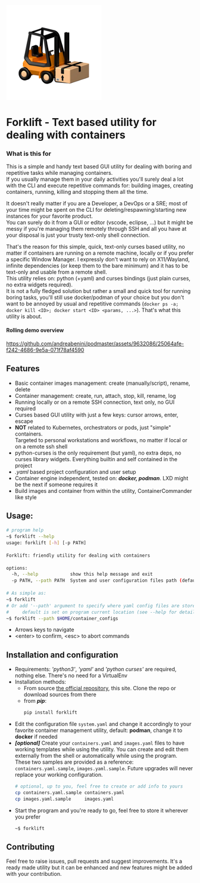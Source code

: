 ![Forklift logo](icon.png)

# Forklift - Text based utility for dealing with containers
### What is this for
This is a simple and handy text based GUI utility for dealing with boring
and repetitive tasks while managing containers.  
If you usually manage them in your daily activities you'll surely deal
a lot with the CLI and execute repetitive commands for: 
building images, creating containers, running, killing and stopping
them all the time.  

It doesn't really matter if you are a Developer, a DevOps or a SRE;
most of your time might be spent on the CLI for deleting/respawning/starting
new instances for your favorite product.  
You can surely do it from a GUI or editor (vscode, eclipse, ...)
but it might be messy if you're managing them remotely through SSH and 
all you have at your disposal is just your trusty text-only shell connection.  

That's the reason for this simple, quick, text-only curses based utility,
no matter if containers are running on a remote machine, locally or if you
prefer a specific Window Manager.
I expressly don't want to rely on X11/Wayland, infinite dependencies 
(or keep them to the bare minimum) and it has to be text-only and usable from
a remote shell.  
This utility relies on: python (+yaml) and curses bindings (just plain curses,
no extra widgets required).  
It is not a fully fledged solution but rather a small and quick tool for
running boring tasks, you'll still use docker/podman of your choice but you
don't want to be annoyed by usual and repetitive commands
    (`docker ps -a; docker kill <ID>; docker start <ID> <params, ...>`).
That's what this utility is about.

#### Rolling demo overview
https://github.com/andreabenini/podmaster/assets/9632086/25064afe-f242-4686-9e5a-071f78af4590


## Features 
- Basic container images management: create (manually/script), rename, delete
- Container management: create, run, attach, stop, kill, rename, log
- Running locally or on a remote SSH connection, text only, no GUI required
- Curses based GUI utility with just a few keys: cursor arrows, enter, escape
- **NOT** related to Kubernetes, orchestrators or pods, just "simple" containers.  
    Targeted to personal workstations and workflows, no matter if local or on a
    remote ssh shell
- python-curses is the only requirement (but yaml), no extra deps, no curses library
    widgets. Everything builtin and self contained in the project
- _.yaml_ based project configuration and user setup
- Container engine independent, tested on: **_docker, podman_**. LXD might be the next
    if someone requires it
- Build images and container from within the utility, ContainerCommander like style


## Usage:
```sh
# program help
~$ forklift --help
usage: forklift [-h] [-p PATH]

Forklift: friendly utility for dealing with containers

options:
  -h, --help            show this help message and exit
  -p PATH, --path PATH  System and user configuration files path (default: /where/this/utility/is/stored)

# As simple as:
~$ forklift
# Or add '--path' argument to specify where yaml config files are stored
#     default is set on program current location (see --help for details)
~$ forklift --path $HOME/container_configs
```
- Arrows keys to navigate
- \<enter> to confirm, \<esc> to abort commands


## Installation and configuration

- Requirements: _'python3'_, _'yaml'_ and _'python curses'_ are required, nothing else. There's no need for a VirtualEnv
- Installation methods:
    - From source [the official repository](https://github.com/andreabenini/podmaster/tree/main/forklift),
    this site. Clone the repo or download sources from there
    - from **_pip_**:
        ```sh
        pip install forklift
        ```
- Edit the configuration file `system.yaml` and change it accordingly to your favorite
    container management utility, default: **podman**, change it to **docker** if needed
- **_[optional]_** Create your `containers.yaml` and `images.yaml` files to have working templates
    while using the utility. You can create and edit them externally from the shell or 
    automatically while using the program. These two samples are provided as a reference:
    `containers.yaml.sample`, `images.yaml.sample`. Future upgrades will never replace your working
    configuration.
    ```sh
    # optional, up to you, feel free to create or add info to yours
    cp containers.yaml.sample containers.yaml
    cp images.yaml.sample     images.yaml
    ```
- Start the program and you're ready to go, feel free to store it wherever you prefer
    ```sh
    ~$ forklift
    ```


## Contributing
Feel free to raise issues, pull requests and suggest improvements. It's a ready
made utility but it can be enhanced and new features might be added with your
contribution.
